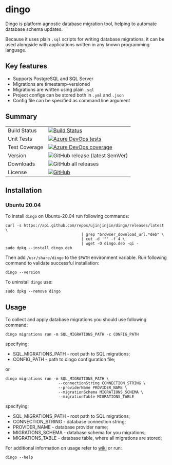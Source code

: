# dingo

Dingo is platform agnostic database migration tool, helping to automate database schema updates.

Because it uses plain `.sql` scripts for writing database migrations, it can be used alongside with applications written in any known programming language.

## Key features

- Supports PostgreSQL and SQL Server
- Migrations are timestamp-versioned
- Migrations are written using plain `.sql`
- Project configs can be stored both in `.yml` and `.json`
- Config file can be specified as command line argument

## Summary

|   |   |
|---|---|
| Build Status | [![Build Status](https://dev.azure.com/ujinjinjin/Dingo/_apis/build/status/Ujinjinjin.dingo?branchName=master)](https://dev.azure.com/ujinjinjin/Dingo/_build/latest?definitionId=12&branchName=master) |
| Unit Tests | [![Azure DevOps tests](https://img.shields.io/azure-devops/tests/ujinjinjin/Dingo/12?label=Unit%20tests)](https://dev.azure.com/ujinjinjin/Dingo/_build/latest?definitionId=12&branchName=master) |
| Test Coverage | [![Azure DevOps coverage](https://img.shields.io/azure-devops/coverage/ujinjinjin/dingo/12?label=Code%20coverage)](https://dev.azure.com/ujinjinjin/Dingo/_build/latest?definitionId=12&branchName=master) |
| Version | ![GitHub release (latest SemVer)](https://img.shields.io/github/v/release/ujinjinjin/dingo) |
| Downloads | ![GitHub all releases](https://img.shields.io/github/downloads/ujinjinjin/dingo/total) |
| License | [![GitHub](https://img.shields.io/github/license/ujinjinjin/dingo)](https://github.com/Ujinjinjin/dingo/blob/master/LICENSE) |

## Installation

### Ubuntu 20.04

To install `dingo` on Ubuntu-20.04 run following commands:

```shell
curl -s https://api.github.com/repos/ujinjinjin/dingo/releases/latest \
                                 | grep "browser_download_url.*deb" \
                                 | cut -d '"' -f 4 \
                                 | wget -O dingo.deb -qi -
sudo dpkg --install dingo.deb
```
Then add `/usr/share/dingo` to the `$PATH` environment variable. Run following command to validate successful installation:

```shell
dingo --version
```

To uninstall `dingo` use:

```shell
sudo dpkg --remove dingo
```

## Usage

To collect and apply database migrations you should use following command:

```shell
dingo migrations run -m SQL_MIGRATIONS_PATH -c CONFIG_PATH
```

specifying:
- SQL_MIGRATIONS_PATH - root path to SQL migrations;
- CONFIG_PATH - path to dingo configuration file;
  
or

```shell
dingo migrations run -m SQL_MIGRATIONS_PATH \
                       --connectionString CONNECTION_STRING \
                       --providerName PROVIDER_NAME \
                       --migrationSchema MIGRATIONS_SCHEMA \
                       --migrationTable MIGRATIONS_TABLE
```

specifying:
- SQL_MIGRATIONS_PATH - root path to SQL migrations;
- CONNECTION_STRING - database connection string;
- PROVIDER_NAME - database provider name;
- MIGRATIONS_SCHEMA - database schema for you migrations;
- MIGRATIONS_TABLE - database table, where all migrations are stored;

For additional information on usage refer to [wiki](https://github.com/Ujinjinjin/dingo/wiki) or run:

```shell
dingo --help
```
